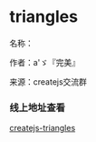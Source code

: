 # triangles
名称：

作者：a'ゞ『完美』

来源：createjs交流群


### 线上地址查看
[createjs-triangles](http://www.createjs.cc/src/assets/source/triangles/index.html)
